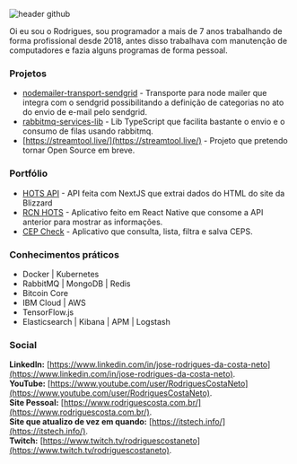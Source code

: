 ![header github](https://res.cloudinary.com/rodriguescosta/image/upload/v1594269768/readme_logos/header-github_zaavrs.jpg)

Oi eu sou o Rodrigues, sou programador a mais de 7 anos trabalhando de forma profissional desde 2018, antes disso trabalhava com manutenção de computadores e fazia alguns programas de forma pessoal.

### Projetos

 - [nodemailer-transport-sendgrid](https://github.com/RodriguesCosta/nodemailer-transport-sendgrid) - Transporte para node mailer que integra com o sendgrid possibilitando a definição de categorias no ato do envio de e-mail pelo sendgrid.
 - [rabbitmq-services-lib](https://github.com/RodriguesCosta/rabbitmq-services-lib) - Lib TypeScript que facilita bastante o envio e o consumo de filas usando rabbitmq.
 - [https://streamtool.live/](https://streamtool.live/) - Projeto que pretendo tornar Open Source em breve.

### Portfólio

 - [HOTS API](https://github.com/RodriguesCosta/hots-api) - API feita com NextJS que extrai dados do HTML do site da Blizzard
 - [RCN HOTS](https://github.com/RodriguesCosta/rcnhots) - Aplicativo feito em React Native que consome a API anterior para mostrar as informações.
 - [CEP Check](https://github.com/RodriguesCosta/cep-check) - Aplicativo que consulta, lista, filtra e salva CEPS.
 
 ### Conhecimentos práticos

 - Docker | Kubernetes
 - RabbitMQ | MongoDB | Redis
 - Bitcoin Core
 - IBM Cloud | AWS
 - TensorFlow.js
 - Elasticsearch | Kibana | APM | Logstash

### Social

**LinkedIn:** [https://www.linkedin.com/in/jose-rodrigues-da-costa-neto](https://www.linkedin.com/in/jose-rodrigues-da-costa-neto).   
**YouTube:** [https://www.youtube.com/user/RodriguesCostaNeto](https://www.youtube.com/user/RodriguesCostaNeto).   
**Site Pessoal:** [https://www.rodriguescosta.com.br/](https://www.rodriguescosta.com.br/).   
**Site que atualizo de vez em quando:** [https://itstech.info/](https://itstech.info/).   
**Twitch:** [https://www.twitch.tv/rodriguescostaneto](https://www.twitch.tv/rodriguescostaneto).   
